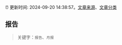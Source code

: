 :alarm_clock: 更新时间: 2024-09-20 14:38:57。[文章来源](/README.md)、[文章分类](/TAGS.md)

## 报告


> 关键字：`报告`、`月报`



